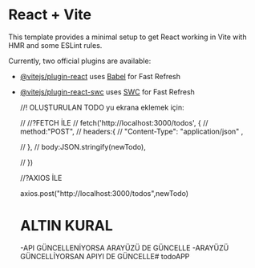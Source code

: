 # React + Vite

This template provides a minimal setup to get React working in Vite with HMR and some ESLint rules.

Currently, two official plugins are available:

- [@vitejs/plugin-react](https://github.com/vitejs/vite-plugin-react/blob/main/packages/plugin-react/README.md) uses [Babel](https://babeljs.io/) for Fast Refresh
- [@vitejs/plugin-react-swc](https://github.com/vitejs/vite-plugin-react-swc) uses [SWC](https://swc.rs/) for Fast Refresh


    //! OLUŞTURULAN TODO yu ekrana eklemek için:

    // //?FETCH İLE
    // fetch('http://localhost:3000/todos', {
    //   method:"POST",
    //   headers:{
    //     "Content-Type": "application/json" ,

    //   },
    //   body:JSON.stringify(newTodo),

    // })

    //?AXIOS İLE

    axios.post("http://localhost:3000/todos",newTodo)

    # ALTIN KURAL
    -API GÜNCELLENİYORSA ARAYÜZÜ DE GÜNCELLE
    -ARAYÜZÜ GÜNCELLİYORSAN APIYI DE GÜNCELLE# todoAPP
